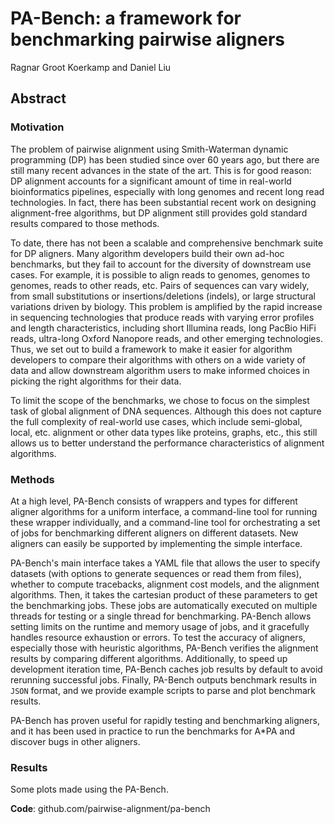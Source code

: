 # PA-Bench: a framework for benchmarking pairwise aligners

Ragnar Groot Koerkamp and Daniel Liu

## Abstract

### Motivation
The problem of pairwise alignment using Smith-Waterman dynamic programming (DP) has been studied since over 60 years ago,
but there are still many recent advances in the state of the art.
This is for good reason: DP alignment accounts for a significant amount of time in real-world bioinformatics pipelines,
especially with long genomes and recent long read technologies.
In fact, there has been substantial recent work on designing alignment-free algorithms, but DP alignment still provides
gold standard results compared to those methods.

To date, there has not been a scalable and comprehensive benchmark suite for DP aligners.
Many algorithm developers build their own ad-hoc benchmarks, but they fail to account for the diversity of downstream use cases.
For example, it is possible to align reads to genomes, genomes to genomes, reads to other reads, etc.
Pairs of sequences can vary widely, from small substitutions or insertions/deletions (indels), or large structural variations
driven by biology.
This problem is amplified by the rapid increase in sequencing technologies that produce reads with varying error
profiles and length characteristics, including short Illumina reads, long PacBio HiFi reads, ultra-long Oxford Nanopore reads,
and other emerging technologies.
Thus, we set out to build a framework to make it easier for algorithm developers to compare their algorithms with others on a
wide variety of data and allow downstream algorithm users to make informed choices in picking the right algorithms for their
data.

To limit the scope of the benchmarks, we chose to focus on the simplest task of global alignment of DNA sequences.
Although this does not capture the full complexity of real-world use cases, which include semi-global, local, etc. alignment
or other data types like proteins, graphs, etc., this still allows us to better understand the performance characteristics of alignment
algorithms.

### Methods
At a high level, PA-Bench consists of wrappers and types for different aligner algorithms for a uniform interface,
a command-line tool for running these wrapper individually,
and a command-line tool for orchestrating a set of jobs for benchmarking different aligners on different datasets.
New aligners can easily be supported by implementing the simple interface.

PA-Bench's main interface takes a YAML file that allows the user to specify datasets (with options to generate sequences or read them from files),
whether to compute tracebacks, alignment cost models, and the alignment algorithms.
Then, it takes the cartesian product of these parameters to get the benchmarking jobs.
These jobs are automatically executed on multiple threads for testing or a single thread for benchmarking.
PA-Bench allows setting limits on the runtime and memory usage of jobs, and it gracefully handles
resource exhaustion or errors.
To test the accuracy of aligners, especially those with heuristic algorithms, PA-Bench verifies the alignment results
by comparing different algorithms.
Additionally, to speed up development iteration time, PA-Bench caches job results by default to avoid rerunning successful jobs.
Finally, PA-Bench outputs benchmark results in `JSON` format, and we provide example scripts to parse and plot
benchmark results.

PA-Bench has proven useful for rapidly testing and benchmarking aligners, and
it has been used in practice to run the benchmarks for A\*PA and discover bugs in other aligners.

### Results
Some plots made using the PA-Bench.

**Code**: github.com/pairwise-alignment/pa-bench
